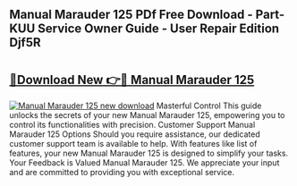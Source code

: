 ## Manual Marauder 125 PDf Free Download - Part-KUU Service Owner Guide - User Repair Edition Djf5R

# <h2><a href="http://bc82007.oget.top/?id=Manual+Marauder+125">🔗Download New 👉🔴 Manual Marauder 125</a></h2>

[![Manual Marauder 125 new download](https://i.imgur.com/5g1atiW.png)](http://bc82007.oget.top/?id=Manual+Marauder+125)
Masterful Control This guide unlocks the secrets of your new Manual Marauder 125, empowering you to control its functionalities with precision. Customer Support Manual Marauder 125 Options Should you require assistance, our dedicated customer support team is available to help. With features like list of features, your new Manual Marauder 125 is designed to simplify your tasks. Your Feedback is Valued Manual Marauder 125. We appreciate your input and are committed to providing you with exceptional service.

